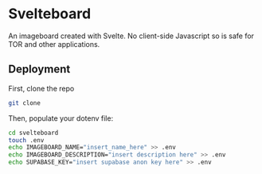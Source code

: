 # Svelteboard

An imageboard created with Svelte. No client-side Javascript so is safe for TOR and other applications.

## Deployment

First, clone the repo

```bash
git clone
```

Then, populate your dotenv file:

```bash
cd svelteboard
touch .env
echo IMAGEBOARD_NAME="insert_name_here" >> .env
echo IMAGEBOARD_DESCRIPTION="insert description here" >> .env
echo SUPABASE_KEY="insert supabase anon key here" >> .env
```

